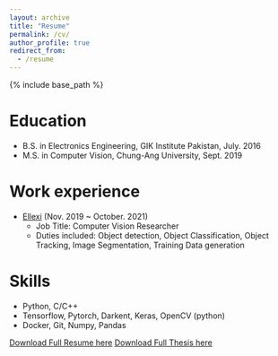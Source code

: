 ```yaml
---
layout: archive
title: "Resume"
permalink: /cv/
author_profile: true
redirect_from:
  - /resume
---
```


{% include base_path %}

Education
======
* B.S. in Electronics Engineering, GIK Institute Pakistan, July. 2016
* M.S. in Computer Vision, Chung-Ang University, Sept. 2019

Work experience
======
* [Ellexi](https://www.ellexi.com/) (Nov. 2019 ~ October. 2021)
  * Job Title: Computer Vision Researcher
  * Duties included: Object detection, Object Classification,
  Object Tracking, Image Segmentation, Training Data generation



Skills
======
* Python, C/C++
* Tensorflow, Pytorch, Darkent, Keras, OpenCV (python)
* Docker, Git, Numpy, Pandas


[Download Full Resume here](http://tanseefshahid.github.io/files/resume.pdf)
[Download Full Thesis here](http://tanseefshahid.github.io/files/thesis.pdf)